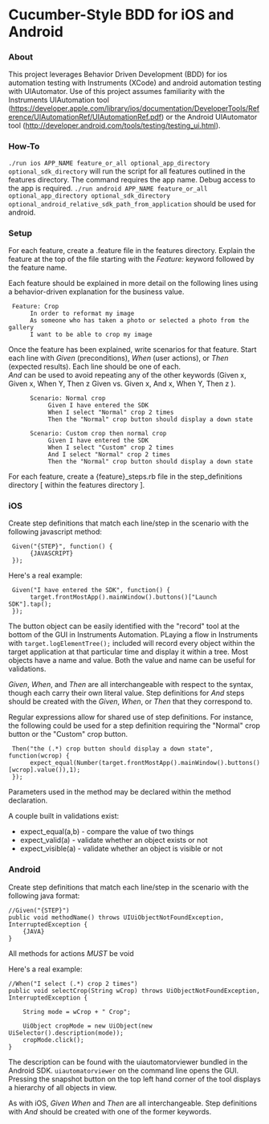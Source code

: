 Cucumber-Style BDD for iOS and Android
========================

### About

This project leverages Behavior Driven Development (BDD) for ios automation testing with Instruments (XCode) and android automation testing with UIAutomator.  Use of this project assumes familiarity with the Instruments UIAutomation tool (https://developer.apple.com/library/ios/documentation/DeveloperTools/Reference/UIAutomationRef/UIAutomationRef.pdf) or the Android UIAutomator tool (http://developer.android.com/tools/testing/testing_ui.html).


### How-To

`./run ios APP_NAME feature_or_all optional_app_directory optional_sdk_directory` will run the script for all features outlined in the features directory.  The command requires the app name.  Debug access to the app is required.
`./run android APP_NAME feature_or_all optional_app_directory optional_sdk_directory optional_android_relative_sdk_path_from_application` should be used for android.

### Setup

For each feature, create a .feature file in the features directory.  Explain the feature at the top of the file starting with the *Feature:* keyword followed by the feature name.

Each feature should be explained in more detail on the following lines using a behavior-driven explanation for the business value.

     Feature: Crop
          In order to reformat my image
          As someone who has taken a photo or selected a photo from the gallery
          I want to be able to crop my image
          
Once the feature has been explained, write scenarios for that feature.  Start each line with *Given* (preconditions), *When* (user actions), or *Then* (expected results).   Each line should be one of each.  
*And* can be used to avoid repeating any of the other keywords (Given x, Given x, When Y, Then z Given vs. Given x, And x, When Y, Then z ).

          Scenario: Normal crop
               Given I have entered the SDK
               When I select "Normal" crop 2 times
               Then the "Normal" crop button should display a down state
          
          Scenario: Custom crop then normal crop
               Given I have entered the SDK
               When I select "Custom" crop 2 times
               And I select "Normal" crop 2 times
               Then the "Normal" crop button should display a down state
               
For each feature, create a {feature}\_steps.rb file in the step\_definitions directory [ within the features directory ].

### iOS

Create step definitions that match each line/step in the scenario with the following javascript method:

     Given("{STEP}", function() {
          {JAVASCRIPT}
     });


Here's a real example:

     Given("I have entered the SDK", function() {
          target.frontMostApp().mainWindow().buttons()["Launch SDK"].tap();
     });
     
The button object can be easily identified with the "record" tool at the bottom of the GUI in Instruments Automation.
PLaying a flow in Instruments with `target.logElementTree();` included will record every object within the target application at that particular time and display it within a tree.  Most objects have a name and value.  Both the value and name can be useful for validations.

*Given*, *When*, and *Then* are all interchangeable with respect to the syntax, though each carry their own literal value.  Step definitions for *And* steps should be created with the *Given*, *When*, or *Then* that they correspond to.

Regular expressions allow for shared use of step definitions.  For instance, the following could be used for a step definition requiring the "Normal" crop button or the "Custom" crop button.

     Then("the (.*) crop button should display a down state", function(wcrop) {
          expect_equal(Number(target.frontMostApp().mainWindow().buttons()[wcrop].value()),1);
     });

Parameters used in the method may be declared within the method declaration.

A couple built in validations exist:

- expect_equal(a,b) - compare the value of two things
- expect_valid(a) - validate whether an object exists or not
- expect_visible(a) - validate whether an object is visible or not

### Android

Create step definitions that match each line/step in the scenario with the following java format:

    //Given("{STEP}")
    public void methodName() throws UIUiObjectNotFoundException, InterruptedException {
        {JAVA}
    }

All methods for actions *MUST* be void

Here's a real example:

    //When("I select (.*) crop 2 times")
    public void selectCrop(String wCrop) throws UiObjectNotFoundException, InterruptedException {
  
        String mode = wCrop + " Crop";
    
        UiObject cropMode = new UiObject(new UiSelector().description(mode));
        cropMode.click(); 
    }
    
The description can be found with the uiautomatorviewer bundled in the Android SDK.  `uiautomatorviewer` on the command line opens the GUI.  Pressing the snapshot button on the top left hand corner of the tool displays a hierarchy of all objects in view.  


As with iOS, *Given* *When* and *Then* are all interchangeable.  Step definitions with *And* should be created with one of the former keywords.
